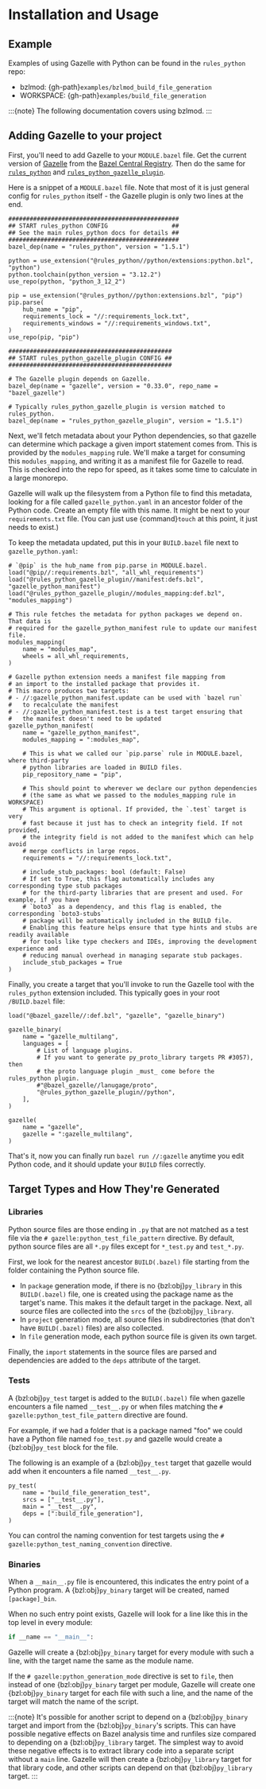 # Installation and Usage

## Example

Examples of using Gazelle with Python can be found in the `rules_python`
repo:

* bzlmod: {gh-path}`examples/bzlmod_build_file_generation`
* WORKSPACE: {gh-path}`examples/build_file_generation`

:::{note}
The following documentation covers using bzlmod.
:::


## Adding Gazelle to your project

First, you'll need to add Gazelle to your `MODULE.bazel` file. Get the current
version of [Gazelle][bcr-gazelle] from the [Bazel Central Registry][bcr]. Then
do the same for [`rules_python`][bcr-rules-python] and
[`rules_python_gazelle_plugin`][bcr-rules-python-gazelle-plugin].

[bcr-gazelle]: https://registry.bazel.build/modules/gazelle
[bcr]: https://registry.bazel.build/
[bcr-rules-python]: https://registry.bazel.build/modules/rules_python
[bcr-rules-python-gazelle-plugin]: https://registry.bazel.build/modules/rules_python_gazelle_plugin

Here is a snippet of a `MODULE.bazel` file. Note that most of it is just
general config for `rules_python` itself - the Gazelle plugin is only two lines
at the end.

```starlark
################################################
## START rules_python CONFIG                  ##
## See the main rules_python docs for details ##
################################################
bazel_dep(name = "rules_python", version = "1.5.1")

python = use_extension("@rules_python//python/extensions:python.bzl", "python")
python.toolchain(python_version = "3.12.2")
use_repo(python, "python_3_12_2")

pip = use_extension("@rules_python//python:extensions.bzl", "pip")
pip.parse(
    hub_name = "pip",
    requirements_lock = "//:requirements_lock.txt",
    requirements_windows = "//:requirements_windows.txt",
)
use_repo(pip, "pip")

##############################################
## START rules_python_gazelle_plugin CONFIG ##
##############################################

# The Gazelle plugin depends on Gazelle.
bazel_dep(name = "gazelle", version = "0.33.0", repo_name = "bazel_gazelle")

# Typically rules_python_gazelle_plugin is version matched to rules_python.
bazel_dep(name = "rules_python_gazelle_plugin", version = "1.5.1")
```

Next, we'll fetch metadata about your Python dependencies, so that gazelle can
determine which package a given import statement comes from. This is provided
by the `modules_mapping` rule. We'll make a target for consuming this
`modules_mapping`, and writing it as a manifest file for Gazelle to read.
This is checked into the repo for speed, as it takes some time to calculate
in a large monorepo.

Gazelle will walk up the filesystem from a Python file to find this metadata,
looking for a file called `gazelle_python.yaml` in an ancestor folder
of the Python code. Create an empty file with this name. It might be next
to your `requirements.txt` file. (You can just use {command}`touch` at
this point, it just needs to exist.)

To keep the metadata updated, put this in your `BUILD.bazel` file next
to `gazelle_python.yaml`:

```starlark
# `@pip` is the hub_name from pip.parse in MODULE.bazel.
load("@pip//:requirements.bzl", "all_whl_requirements")
load("@rules_python_gazelle_plugin//manifest:defs.bzl", "gazelle_python_manifest")
load("@rules_python_gazelle_plugin//modules_mapping:def.bzl", "modules_mapping")

# This rule fetches the metadata for python packages we depend on. That data is
# required for the gazelle_python_manifest rule to update our manifest file.
modules_mapping(
    name = "modules_map",
    wheels = all_whl_requirements,
)

# Gazelle python extension needs a manifest file mapping from
# an import to the installed package that provides it.
# This macro produces two targets:
# - //:gazelle_python_manifest.update can be used with `bazel run`
#   to recalculate the manifest
# - //:gazelle_python_manifest.test is a test target ensuring that
#   the manifest doesn't need to be updated
gazelle_python_manifest(
    name = "gazelle_python_manifest",
    modules_mapping = ":modules_map",

    # This is what we called our `pip.parse` rule in MODULE.bazel, where third-party
    # python libraries are loaded in BUILD files.
    pip_repository_name = "pip",

    # This should point to wherever we declare our python dependencies
    # (the same as what we passed to the modules_mapping rule in WORKSPACE)
    # This argument is optional. If provided, the `.test` target is very
    # fast because it just has to check an integrity field. If not provided,
    # the integrity field is not added to the manifest which can help avoid
    # merge conflicts in large repos.
    requirements = "//:requirements_lock.txt",

    # include_stub_packages: bool (default: False)
    # If set to True, this flag automatically includes any corresponding type stub packages
    # for the third-party libraries that are present and used. For example, if you have
    # `boto3` as a dependency, and this flag is enabled, the corresponding `boto3-stubs`
    # package will be automatically included in the BUILD file.
    # Enabling this feature helps ensure that type hints and stubs are readily available
    # for tools like type checkers and IDEs, improving the development experience and
    # reducing manual overhead in managing separate stub packages.
    include_stub_packages = True
)
```

Finally, you create a target that you'll invoke to run the Gazelle tool
with the `rules_python` extension included. This typically goes in your root
`/BUILD.bazel` file:

```starlark
load("@bazel_gazelle//:def.bzl", "gazelle", "gazelle_binary")

gazelle_binary(
    name = "gazelle_multilang",
    languages = [
        # List of language plugins.
        # If you want to generate py_proto_library targets PR #3057), then
        # the proto language plugin _must_ come before the rules_python plugin.
        #"@bazel_gazelle//lanugage/proto",
        "@rules_python_gazelle_plugin//python",
    ],
)

gazelle(
    name = "gazelle",
    gazelle = ":gazelle_multilang",
)
```

That's it, now you can finally run `bazel run //:gazelle` anytime
you edit Python code, and it should update your `BUILD` files correctly.


## Target Types and How They're Generated

### Libraries

Python source files are those ending in `.py` that are not matched as a test
file via the `# gazelle:python_test_file_pattern` directive. By default,
python source files are all `*.py` files except for `*_test.py` and
`test_*.py`.

First, we look for the nearest ancestor `BUILD(.bazel)` file starting from
the folder containing the Python source file.

+ In `package` generation mode, if there is no {bzl:obj}`py_library` in this
  `BUILD(.bazel)` file, one is created using the package name as the target's
  name. This makes it the default target in the package. Next, all source
  files are collected into the `srcs` of the {bzl:obj}`py_library`.
+ In `project` generation mode, all source files in subdirectories (that don't
  have `BUILD(.bazel)` files) are also collected.
+ In `file` generation mode, each python source file is given its own target.

Finally, the `import` statements in the source files are parsed and
dependencies are added to the `deps` attribute of the target.


### Tests

A {bzl:obj}`py_test` target is added to the `BUILD(.bazel)` file when gazelle
encounters a file named `__test__.py` or when files matching the
`# gazelle:python_test_file_pattern` directive are found.

For example, if we had a folder that is a package named "foo" we could have a
Python file named `foo_test.py` and gazelle would create a {bzl:obj}`py_test`
block for the file.

The following is an example of a {bzl:obj}`py_test` target that gazelle would
add when it encounters a file named `__test__.py`.

```starlark
py_test(
    name = "build_file_generation_test",
    srcs = ["__test__.py"],
    main = "__test__.py",
    deps = [":build_file_generation"],
)
```

You can control the naming convention for test targets using the
`# gazelle:python_test_naming_convention` directive.


### Binaries

When a `__main__.py` file is encountered, this indicates the entry point
of a Python program. A {bzl:obj}`py_binary` target will be created, named
`[package]_bin`.

When no such entry point exists, Gazelle will look for a line like this in
the top level in every module:

```python
if __name == "__main__":
```

Gazelle will create a {bzl:obj}`py_binary` target for every module with such
a line, with the target name the same as the module name.

If the `# gazelle:python_generation_mode` directive is set to `file`, then
instead of one {bzl:obj}`py_binary` target per module, Gazelle will create
one {bzl:obj}`py_binary` target for each file with such a line, and the name
of the target will match the name of the script.

:::{note}
It's possible for another script to depend on a {bzl:obj}`py_binary` target
and import from the {bzl:obj}`py_binary`'s scripts. This can have possible
negative effects on Bazel analysis time and runfiles size compared to
depending on a {bzl:obj}`py_library` target. The simplest way to avoid these
negative effects is to extract library code into a separate script without a
`main` line. Gazelle will then create a {bzl:obj}`py_library` target for
that library code, and other scripts can depend on that {bzl:obj}`py_library`
target.
:::
